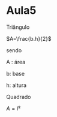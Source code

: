 # Aula5 

Triângulo 


$A=\frac{b.h}{2}$


sendo


A : área 

b: base

h: altura

Quadrado 


$A=l²$

